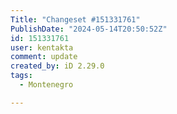 ```yaml
---
Title: "Changeset #151331761"
PublishDate: "2024-05-14T20:50:52Z"
id: 151331761
user: kentakta
comment: update
created_by: iD 2.29.0
tags:
  - Montenegro

---
```

